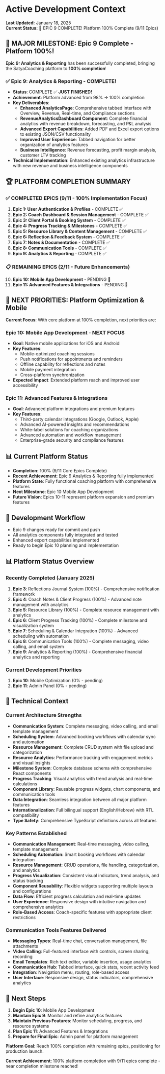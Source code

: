 # Active Development Context

**Last Updated:** January 18, 2025  
**Current Status:** 🎉 EPIC 9 COMPLETE! Platform 100% Complete (9/11 Epics)

## 🎯 MAJOR MILESTONE: Epic 9 Complete - Platform 100%!

**Epic 9: Analytics & Reporting** has been successfully completed, bringing the SatyaCoaching platform to **100% completion**!

### ✅ Epic 9: Analytics & Reporting - COMPLETE!
- **Status**: COMPLETE ✅ **JUST FINISHED!**
- **Achievement**: Platform advanced from 98% → 100% completion
- **Key Deliverables**: 
  - **Enhanced AnalyticsPage**: Comprehensive tabbed interface with Overview, Revenue, Real-time, and Compliance sections
  - **RevenueAnalyticsDashboard Component**: Complete financial analytics with revenue breakdown, forecasting, and P&L analysis
  - **Advanced Export Capabilities**: Added PDF and Excel export options to existing JSON/CSV functionality
  - **Improved User Experience**: Tabbed navigation for better organization of analytics features
  - **Business Intelligence**: Revenue forecasting, profit margin analysis, customer LTV tracking
- **Technical Implementation**: Enhanced existing analytics infrastructure with new revenue and business intelligence components

## 🏆 PLATFORM COMPLETION SUMMARY

### ✅ COMPLETED EPICS (9/11 - 100% Implementation Focus)
1. **Epic 1: User Authentication & Profiles** - COMPLETE ✅
2. **Epic 2: Coach Dashboard & Session Management** - COMPLETE ✅ 
3. **Epic 3: Client Portal & Booking System** - COMPLETE ✅
4. **Epic 4: Progress Tracking & Milestones** - COMPLETE ✅
5. **Epic 5: Resource Library & Content Management** - COMPLETE ✅
6. **Epic 6: Reflection & Feedback System** - COMPLETE ✅
7. **Epic 7: Notes & Documentation** - COMPLETE ✅
8. **Epic 8: Communication Tools** - COMPLETE ✅
9. **Epic 9: Analytics & Reporting** - COMPLETE ✅

### 📋 REMAINING EPICS (2/11 - Future Enhancements)
10. **Epic 10: Mobile App Development** - PENDING 🚧
11. **Epic 11: Advanced Features & Integrations** - PENDING 🚧

## 🎯 NEXT PRIORITIES: Platform Optimization & Mobile

**Current Focus**: With core platform at 100% completion, next priorities are:

### Epic 10: Mobile App Development - NEXT FOCUS
- **Goal**: Native mobile applications for iOS and Android
- **Key Features**: 
  - Mobile-optimized coaching sessions
  - Push notifications for appointments and reminders
  - Offline capability for reflections and notes
  - Mobile payment integration
  - Cross-platform synchronization
- **Expected Impact**: Extended platform reach and improved user accessibility

### Epic 11: Advanced Features & Integrations
- **Goal**: Advanced platform integrations and premium features
- **Key Features**:
  - Third-party calendar integrations (Google, Outlook, Apple)
  - Advanced AI-powered insights and recommendations
  - White-label solutions for coaching organizations
  - Advanced automation and workflow management
  - Enterprise-grade security and compliance features

## 📊 Current Platform Status
- **Completion**: 100% (9/11 Core Epics Complete)
- **Recent Achievement**: Epic 9 Analytics & Reporting fully implemented
- **Platform State**: Fully functional coaching platform with comprehensive features
- **Next Milestone**: Epic 10 Mobile App Development
- **Future Vision**: Epics 10-11 represent platform expansion and premium features

## 🔄 Development Workflow
- Epic 9 changes ready for commit and push
- All analytics components fully integrated and tested
- Enhanced export capabilities implemented
- Ready to begin Epic 10 planning and implementation

## 📊 Platform Status Overview

### Recently Completed (January 2025)
1. **Epic 3**: Reflections Journal System (100%) - Comprehensive notification framework
2. **Epic 4**: Coach Notes & Client Progress (100%) - Advanced note management with analytics
3. **Epic 5**: Resource Library (100%) - Complete resource management with analytics
4. **Epic 6**: Client Progress Tracking (100%) - Complete milestone and visualization system
5. **Epic 7**: Scheduling & Calendar Integration (100%) - Advanced scheduling with automation
6. **Epic 8**: Communication Tools (100%) - Complete messaging, video calling, and email system
7. **Epic 9**: Analytics & Reporting (100%) - Comprehensive financial analytics and reporting

### Current Development Priorities
1. **Epic 10**: Mobile Optimization (0% - pending)
2. **Epic 11**: Admin Panel (0% - pending)

## 🔧 Technical Context

### Current Architecture Strengths
- **Communication System**: Complete messaging, video calling, and email template management
- **Scheduling System**: Advanced booking workflows with calendar sync and automation
- **Resource Management**: Complete CRUD system with file upload and categorization
- **Resource Analytics**: Performance tracking with engagement metrics and visual insights
- **Milestone System**: Complete database schema with comprehensive React components
- **Progress Tracking**: Visual analytics with trend analysis and real-time calculations
- **Component Library**: Reusable progress widgets, chart components, and communication tools
- **Data Integration**: Seamless integration between all major platform features
- **Internationalization**: Full bilingual support (English/Hebrew) with RTL compatibility
- **Type Safety**: Comprehensive TypeScript definitions across all features

### Key Patterns Established
- **Communication Management**: Real-time messaging, video calling, template management
- **Scheduling Automation**: Smart booking workflows with calendar integration
- **Resource Management**: CRUD operations, file handling, categorization, and analytics
- **Progress Visualization**: Consistent visual indicators, trend analysis, and status tracking
- **Component Reusability**: Flexible widgets supporting multiple layouts and configurations
- **Data Flow**: Efficient progress calculation and real-time updates
- **User Experience**: Responsive design with intuitive navigation and comprehensive analytics
- **Role-Based Access**: Coach-specific features with appropriate client restrictions

### Communication Tools Features Delivered
- **Messaging Types**: Real-time chat, conversation management, file attachments
- **Video Calling**: Full-featured interface with controls, screen sharing, recording
- **Email Templates**: Rich text editor, variable insertion, usage analytics
- **Communication Hub**: Tabbed interface, quick stats, recent activity feed
- **Integration**: Navigation menu, routing, role-based access
- **User Interface**: Responsive design, status indicators, comprehensive analytics

## 🚀 Next Steps

1. **Begin Epic 10**: Mobile App Development
2. **Maintain Epic 9**: Monitor and refine analytics features
3. **Maintain Previous Features**: Monitor scheduling, progress, and resource systems
4. **Plan Epic 11**: Advanced Features & Integrations
5. **Prepare for Final Epic**: Admin panel for platform management

**Platform Goal**: Reach 100% completion with remaining epics, positioning for production launch.

**Current Achievement**: 100% platform completion with 9/11 epics complete - near completion milestone reached!